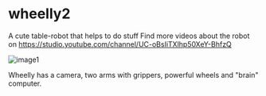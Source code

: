 # wheelly2
A cute table-robot that helps to do stuff
Find more videos about the robot on https://studio.youtube.com/channel/UC-oBsIiTXlhp50XeY-BhfzQ

![image1](https://user-images.githubusercontent.com/8210905/235582721-8ea7e4e8-e1f0-4e5e-afac-b4fafb2f8ced.jpeg)

Wheelly has a camera, two arms with grippers, powerful wheels and "brain" computer.
